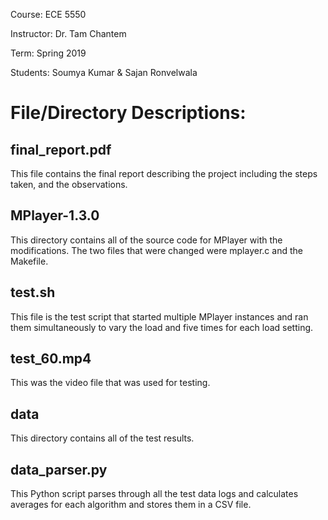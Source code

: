 Course: ECE 5550

Instructor: Dr. Tam Chantem

Term: Spring 2019

Students: Soumya Kumar & Sajan Ronvelwala

# File/Directory Descriptions:

## final_report.pdf

This file contains the final report describing the project including the steps taken, and the observations.

## MPlayer-1.3.0

This directory contains all of the source code for MPlayer with the modifications. The two files that were changed were mplayer.c and the Makefile.

## test.sh

This file is the test script that started multiple MPlayer instances and ran them simultaneously to vary the load and five times for each load setting.

## test_60.mp4

This was the video file that was used for testing.

## data

This directory contains all of the test results.

## data_parser.py

This Python script parses through all the test data logs and calculates averages for each algorithm and stores them in a CSV file.